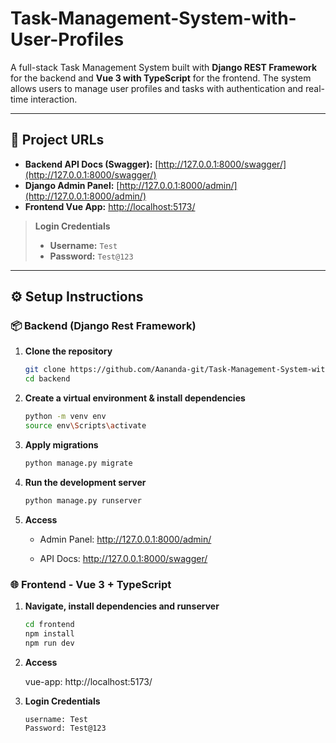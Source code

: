 # Task-Management-System-with-User-Profiles

A full-stack Task Management System built with **Django REST Framework** for the backend and **Vue 3 with TypeScript** for the frontend. The system allows users to manage user profiles and tasks with authentication and real-time interaction.

---

## 🔗 Project URLs

- **Backend API Docs (Swagger):** [http://127.0.0.1:8000/swagger/](http://127.0.0.1:8000/swagger/)
- **Django Admin Panel:** [http://127.0.0.1:8000/admin/](http://127.0.0.1:8000/admin/)
- **Frontend Vue App:** [http://localhost:5173/](http://localhost:5173/)

> **Login Credentials**  
> - **Username:** `Test`  
> - **Password:** `Test@123`

---

## ⚙️ Setup Instructions

### 📦 Backend (Django Rest Framework)

1. **Clone the repository**
   ```bash
   git clone https://github.com/Aananda-git/Task-Management-System-with-User-Profles-.git
   cd backend 

2. **Create a virtual environment & install dependencies**
    ```bash
    python -m venv env
    source env\Scripts\activate

3. **Apply migrations**
    ```bash
    python manage.py migrate
    
4. **Run the development server**
    ```bash
    python manage.py runserver

5. **Access**
  
    - Admin Panel: http://127.0.0.1:8000/admin/

    - API Docs: http://127.0.0.1:8000/swagger/


### 🌐 Frontend - Vue 3 + TypeScript

1. **Navigate, install dependencies and runserver**
    ```bash
    cd frontend
    npm install
    npm run dev

2. **Access**

    vue-app: http://localhost:5173/

3. **Login Credentials**
    ```
    username: Test
    Password: Test@123